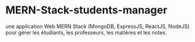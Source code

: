 # MERN-Stack-students-manager
une application Web MERN Stack (MongoDB, ExpressJS, ReactJS, NodeJS) pour gérer les étudiants, les professeurs, les matières et les notes.
